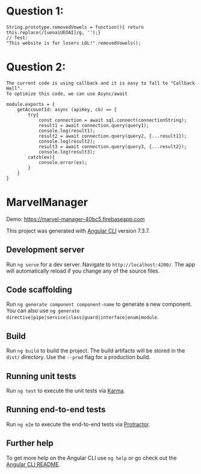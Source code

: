 # Question 1:
	String.prototype.removedVowels = function(){ return this.replace(/[ueoaiUEOAI]/g, '');}
	// Test:
	"This website is for losers LOL!".removedVowels();
# Question 2:

	The current code is using callback and it is easy to fall to "Callback Hell". 
	To optimize this code, we can use Async/await
	
	module.exports = {
		getAccountId: async (apiKey, cb) => {
			try{
				const connection = await sql.connect(connectionString);
				result1 = await connection.query(query1);
				console.log(result1);
				result2 = await connection.query(query2, {...result1});
				console.log(result2);
				result3 = await connection.query(query3, {...result2});
				console.log(result3);
			catch(ex){
				console.error(ex);
			}
		}
	}
# MarvelManager

Demo: https://marvel-manager-40bc5.firebaseapp.com

This project was generated with [Angular CLI](https://github.com/angular/angular-cli) version 7.3.7.

## Development server

Run `ng serve` for a dev server. Navigate to `http://localhost:4200/`. The app will automatically reload if you change any of the source files.

## Code scaffolding

Run `ng generate component component-name` to generate a new component. You can also use `ng generate directive|pipe|service|class|guard|interface|enum|module`.

## Build

Run `ng build` to build the project. The build artifacts will be stored in the `dist/` directory. Use the `--prod` flag for a production build.

## Running unit tests

Run `ng test` to execute the unit tests via [Karma](https://karma-runner.github.io).

## Running end-to-end tests

Run `ng e2e` to execute the end-to-end tests via [Protractor](http://www.protractortest.org/).

## Further help

To get more help on the Angular CLI use `ng help` or go check out the [Angular CLI README](https://github.com/angular/angular-cli/blob/master/README.md).
